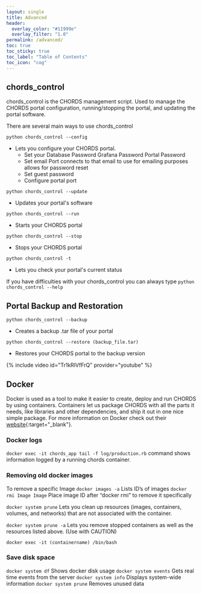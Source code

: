 ```yaml
---
layout: single
title: Advanced
header:
  overlay_color: "#11999e"
  overlay_filter: "1.0"
permalink: /advanced/
toc: true
toc_sticky: true
toc_label: "Table of Contents"
toc_icon: "cog"
---
```


## chords_control
chords_control is the CHORDS management script. Used to manage the CHORDS portal configuration, running/stopping the portal, and updating the portal software.

 
There are several main ways to use chords_control

``python chords_control --config``
- Lets you configure your CHORDS portal.
  - Set your 
    Database Password
    Grafana Password
    Portal Password
  - Set email
    Port connects to that email to use for emailing purposes
    allows for password reset
  - Set guest password
  - Configure portal port

``python chords_control --update``
- Updates your portal's software

``python chords_control --run``
- Starts your CHORDS portal

``python chords_control --stop``
- Stops your CHORDS portal

``python chords_control -t``
- Lets you check your portal's current status

If you have difficulties with your chords_control you can always type ``python chords_control --help``

## Portal Backup and Restoration

``python chords_control --backup``
- Creates a backup .tar file of your portal

``python chords_control --restore (backup_file.tar)``
- Restores your CHORDS portal to the backup version

{% include video id="Tr1kRlVfFrQ" provider="youtube" %}

## Docker

Docker is used as a tool to make it easier to create, deploy and run CHORDS by using containers. Containers let us package CHORDS with all the parts it needs, like libraries and other dependencies, and ship it out in one nice simple package. For more information on Docker check out their [website](https://docs.docker.com/get-started/){:target="_blank"}.

### Docker logs

``docker exec -it chords_app tail -f log/production.rb`` command shows information logged by a running chords container.


### Removing old docker images

To remove a specific Image
``docker images -a`` Lists ID’s of images 
``docker rmi Image Image`` Place image ID after “docker rmi” to remove it specifically

 ``docker system prune`` Lets you clean up resources (images, containers, volumes, and networks) that are not associated with the container.


``docker system prune -a`` Lets you remove stopped containers as well as the resources listed above. (Use with CAUTION)

``docker exec -it (containername) /bin/bash``

### Save disk space

``docker system df`` Shows docker disk usage
``docker system events`` Gets real time events from the server
``docker system info`` Displays system-wide information
``docker system prune`` Removes unused data